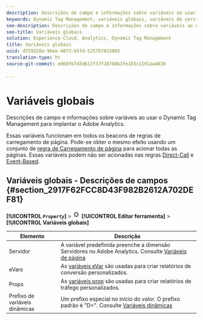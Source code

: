 ```yaml
---
description: Descrições de campo e informações sobre variáveis ao usar o Dynamic Tag Management para implantar o Adobe Analytics.
keywords: Dynamic Tag Management, variáveis ​​globais, variáveis de servidor, evar, props, prefixo de variável dinâmica, variável dinâmica
seo-description: Descrições de campo e informações sobre variáveis ao usar o Dynamic Tag Management para implantar o Adobe Analytics.
seo-title: Variáveis globais
solution: Experience Cloud, Analytics, Dynamic Tag Management
title: Variáveis globais
uuid: d759320a-96ee-4073-b5fd-5257b7033003
translation-type: ht
source-git-commit: e060fb745d611f37f28708b3fe103c1191aa483b

---
```



# Variáveis globais

Descrições de campo e informações sobre variáveis ao usar o Dynamic Tag Management para implantar o Adobe Analytics.

Essas variáveis funcionam em todos os beacons de regras de carregamento de página. Pode-se obter o mesmo efeito usando um conjunto de [regra de Carregamento de página](../../../implement/c-implement-with-dtm/c-rules/t-rules-page-conditions.md#task_69B41CB230EE4530A755D91233F73706) para acionar todas as páginas. Essas variáveis podem não ser acionadas nas regras [Direct-Call](../../../implement/c-implement-with-dtm/c-rules/t-rules-direct-conditions.md#task_85EB8F01775A402BA53B8298F0AADA09) e [Event-Based](../../../implement/c-implement-with-dtm/c-rules/t-rules-event-conditions.md#task_A122DE72110F4579A91F9D96D92D39FC).

## Variáveis globais - Descrições de campos {#section_2917F62FCC8D43F982B2612A702DEF81}

**[!UICONTROL *`Property`*]** &gt; ![](assets/settings_gear.png) **[!UICONTROL Editar ferramenta]** &gt; **[!UICONTROL Variáveis globais]**

| Elemento | Descrição |
|--- |--- |
| Servidor | A variável predefinida preenche a dimensão Servidores no Adobe Analytics. Consulte [Variáveis de página](/help/implement/js-implementation/c-variables/page-variables.md) |
| eVars | As [variáveis eVar](/help/implement/js-implementation/c-variables/page-variables.md) são usadas para criar relatórios de conversão personalizados. |
| Props | As [variáveis prop](/help/implement/js-implementation/c-variables/page-variables.md) são usadas para criar relatórios de tráfego personalizados. |
| Prefixo de variáveis dinâmicas | Um prefixo especial no início do valor. O prefixo padrão é "D=". Consulte [Variáveis dinâmicas](/help/implement/js-implementation/c-variables/dynvars-overview.md) |
